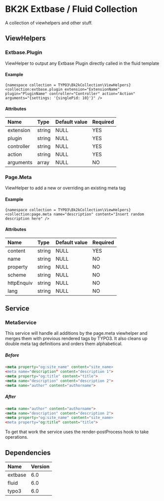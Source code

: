 BK2K Extbase / Fluid Collection
===============================
A collection of viewhelpers and other stuff.



## ViewHelpers


### Extbase.Plugin
ViewHelper to output any Extbase Plugin directly called in the fluid template

#### Example
```
{namespace collection = TYPO3\Bk2kCollection\ViewHelpers}
<collection:extbase.plugin extension="ExtensionName" plugin="PluginName" controller="Controller" action="Action" arguments="{settings: '{singlePid: 10}'}" />
```
#### Attributes
| Name          | Type      | Default value | Required  |
|:--------------|:----------|:--------------|:----------|
| extension     | string    | NULL          | YES       |
| plugin        | string    | NULL          | YES       |
| controller    | string    | NULL          | YES       |
| action        | string    | NULL          | YES       |
| arguments     | array     | NULL          | NO        |


### Page.Meta 
ViewHelper to add a new or overriding an existing meta tag
#### Example
```
{namespace collection = TYPO3\Bk2kCollection\ViewHelpers}
<collection:page.meta name="description" content="Insert random description here" />
```
#### Attributes
| Name          | Type      | Default value | Required  |
|:--------------|:----------|:--------------|:----------|
| content       | string    | NULL          | YES       |
| name          | string    | NULL          | NO        |
| property      | string    | NULL          | NO        |
| scheme        | string    | NULL          | NO        |
| httpEnquiv    | string    | NULL          | NO        |
| lang          | string    | NULL          | NO        |



## Service


### MetaService
This service will handle all additions by the page.meta viewhelper and merges
them with previous rendered tags by TYPO3. It also cleans up double meta tag definitions and orders them alphabetical.
##### Before
```html
<meta property="og:site_name" content="site_name>
<meta name="description" content="description 1">
<meta property="og:title" content="title">
<meta name="description" content="description 2">
<meta name="author" content="authorname">
```
##### After
```html
<meta name="author" content="authorname">
<meta name="description" content="description 2">
<meta property="og:site_name" content="site_name>
<meta property="og:title" content="title">
```
To get that work the service uses the render-postProcess hook to take operations.



## Dependencies
| Name      | Version   |
|:----------|:----------|
| extbase   | 6.0       |
| fluid     | 6.0       |
| typo3     | 6.0       |
